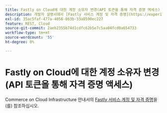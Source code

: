 ```yaml
---
title: Fastly on Cloud에 대한 계정 소유자 변경(API 토큰을 통해 자격 증명 액세스)
description: 개발자 설명서에서 [Fastly 서비스 계정 및 자격 증명](https://experienceleague.adobe.com/en/docs/commerce-cloud-service/user-guide/cdn/fastly#fastly-service-account-and-credentials)을 참조하십시오.
exl-id: 35ac5faf-477a-4056-863b-33a8590ec227
feature: REST, Cloud
source-git-commit: 2aeb2355b74d1cdfc62b5e7c5aa04fcd0a654733
workflow-type: tm+mt
source-wordcount: '55'
ht-degree: 0%

---
```


# Fastly on Cloud에 대한 계정 소유자 변경(API 토큰을 통해 자격 증명 액세스)

Commerce on Cloud Infrastructure 안내서의 [Fastly 서비스 계정 및 자격 증명](https://experienceleague.adobe.com/docs/commerce-cloud-service/user-guide/cdn/setup-fastly/fastly-configuration.html?lang=en#test-fastly-credentials)을(를) 참조하십시오.

